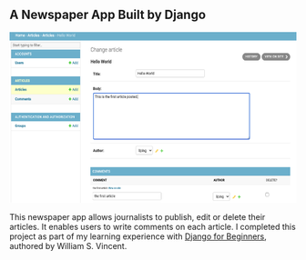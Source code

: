 ## A Newspaper App Built by Django

<img src="./Django.png" alt="django" height="300" width="650" />

<p>This newspaper app allows journalists to publish, edit or delete their articles. It enables users to write comments on each article. I completed this project as part of my learning experience with <a href="https://djangoforbeginners.com">Django for Beginners</a>, authored by William S. Vincent.</p>
